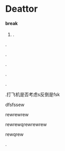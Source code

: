 # Deattor

#### break

1. .

.

.

.

.

.

.打飞机是否考虑s反倒是fsk

dfsfssew  








rewrewrew

rewrewqrewrewrew

rewqrew

.

